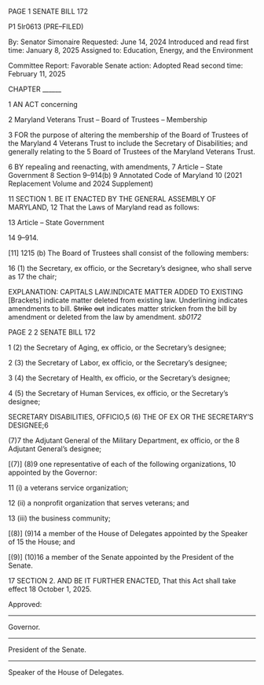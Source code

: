 PAGE 1
SENATE BILL 172

P1 5lr0613
(PRE–FILED)

By: Senator Simonaire
Requested: June 14, 2024
Introduced and read first time: January 8, 2025
Assigned to: Education, Energy, and the Environment

Committee Report: Favorable
Senate action: Adopted
Read second time: February 11, 2025

CHAPTER ______

1 AN ACT concerning

2 Maryland Veterans Trust – Board of Trustees – Membership

3 FOR the purpose of altering the membership of the Board of Trustees of the Maryland
4 Veterans Trust to include the Secretary of Disabilities; and generally relating to the
5 Board of Trustees of the Maryland Veterans Trust.

6 BY repealing and reenacting, with amendments,
7 Article – State Government
8 Section 9–914(b)
9 Annotated Code of Maryland
10 (2021 Replacement Volume and 2024 Supplement)

11 SECTION 1. BE IT ENACTED BY THE GENERAL ASSEMBLY OF MARYLAND,
12 That the Laws of Maryland read as follows:

13 Article – State Government

14 9–914.

[11] 1215 (b) The Board of Trustees shall consist of the following members:

16 (1) the Secretary, ex officio, or the Secretary’s designee, who shall serve as
17 the chair;

EXPLANATION: CAPITALS LAW.INDICATE MATTER ADDED TO EXISTING
[Brackets] indicate matter deleted from existing law.
Underlining indicates amendments to bill.
~~Strike~~ ~~out~~ indicates matter stricken from the bill by amendment or deleted from the law by
amendment. *sb0172*

PAGE 2
2 SENATE BILL 172

1 (2) the Secretary of Aging, ex officio, or the Secretary’s designee;

2 (3) the Secretary of Labor, ex officio, or the Secretary’s designee;

3 (4) the Secretary of Health, ex officio, or the Secretary’s designee;

4 (5) the Secretary of Human Services, ex officio, or the Secretary’s designee;

SECRETARY DISABILITIES, OFFICIO,5 (6) THE OF EX OR THE
SECRETARY’S DESIGNEE;6

(7)7 the Adjutant General of the Military Department, ex officio, or the
8 Adjutant General’s designee;

[(7)] (8)9 one representative of each of the following organizations,
10 appointed by the Governor:

11 (i) a veterans service organization;

12 (ii) a nonprofit organization that serves veterans; and

13 (iii) the business community;

[(8)] (9)14 a member of the House of Delegates appointed by the Speaker of
15 the House; and

[(9)] (10)16 a member of the Senate appointed by the President of the Senate.

17 SECTION 2. AND BE IT FURTHER ENACTED, That this Act shall take effect
18 October 1, 2025.

Approved:

________________________________________________________________________________
Governor.

________________________________________________________________________________
President of the Senate.

________________________________________________________________________________
Speaker of the House of Delegates.